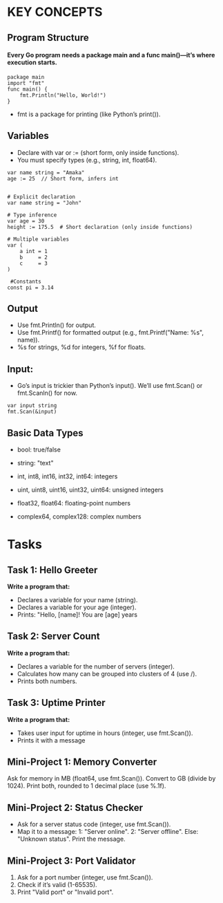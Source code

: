 # KEY CONCEPTS

## Program Structure

#### Every Go program needs a package main and a func main()—it’s where execution starts.

```
package main
import "fmt"
func main() {
    fmt.Println("Hello, World!")
}

```
- fmt is a package for printing (like Python’s print()).


## Variables
- Declare with var or := (short form, only inside functions).
- You must specify types (e.g., string, int, float64).

```
var name string = "Amaka"
age := 25  // Short form, infers int

```

```

# Explicit declaration
var name string = "John"

# Type inference
var age = 30
height := 175.5  # Short declaration (only inside functions)

# Multiple variables
var (
    a int = 1
    b     = 2
    c     = 3
)

 #Constants
const pi = 3.14

```

## Output
- Use fmt.Println() for output.
- Use fmt.Printf() for formatted output (e.g., fmt.Printf("Name: %s", name)).
- %s for strings, %d for integers, %f for floats.

## Input:
- Go’s input is trickier than Python’s input(). We’ll use fmt.Scan() or fmt.Scanln() for now.

```
var input string
fmt.Scan(&input)

```

## Basic Data Types
- bool: true/false

- string: "text"

- int, int8, int16, int32, int64: integers

- uint, uint8, uint16, uint32, uint64: unsigned integers

- float32, float64: floating-point numbers

- complex64, complex128: complex numbers

# Tasks

## Task 1: Hello Greeter

**Write a program that:**
- Declares a variable for your name (string).
- Declares a variable for your age (integer).
- Prints: "Hello, [name]! You are [age] years


## Task 2: Server Count
**Write a program that:**
- Declares a variable for the number of servers (integer).
- Calculates how many can be grouped into clusters of 4 (use /).
- Prints both numbers.

## Task 3: Uptime Printer
**Write a program that:**
- Takes user input for uptime in hours (integer, use fmt.Scan()).
- Prints it with a message


## Mini-Project 1: Memory Converter
Ask for memory in MB (float64, use fmt.Scan()).
Convert to GB (divide by 1024).
Print both, rounded to 1 decimal place (use %.1f).


## Mini-Project 2: Status Checker
- Ask for a server status code (integer, use fmt.Scan()).
- Map it to a message:
1: "Server online".
2: "Server offline".
Else: "Unknown status".
Print the message.


## Mini-Project 3: Port Validator
1. Ask for a port number (integer, use fmt.Scan()).
2. Check if it’s valid (1-65535).
3. Print "Valid port" or "Invalid port".